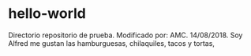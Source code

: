 # hello-world
Directorio repositorio de prueba.
Modificado por: AMC. 14/08/2018.
Soy Alfred me gustan las hamburguesas, chilaquiles, tacos y tortas,

